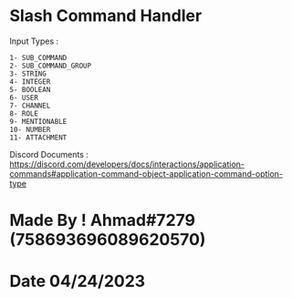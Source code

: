 # Slash Command Handler

Input Types : 
```
1- SUB_COMMAND
2- SUB_COMMAND_GROUP	
3- STRING
4- INTEGER
5- BOOLEAN
6- USER
7- CHANNEL
8- ROLE
9- MENTIONABLE
10- NUMBER
11- ATTACHMENT
```
Discord Documents : https://discord.com/developers/docs/interactions/application-commands#application-command-object-application-command-option-type

# Made By ! Ahmad#7279 (758693696089620570)
# Date 04/24/2023